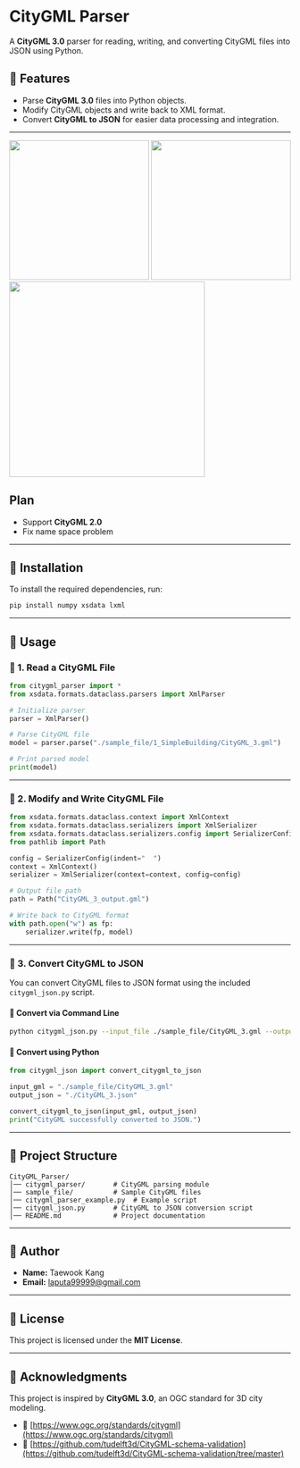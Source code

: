 # CityGML Parser

A **CityGML 3.0** parser for reading, writing, and converting CityGML files into JSON using Python. 

## **🚀 Features**
- Parse **CityGML 3.0** files into Python objects. 
- Modify CityGML objects and write back to XML format.
- Convert **CityGML to JSON** for easier data processing and integration.
---
<img src="https://github.com/mac999/citygml_parser/blob/main/doc/img1.PNG" height="250"></img>
<img src="https://github.com/mac999/citygml_parser/blob/main/doc/img2.png" height="250"></img></br>
<img src="https://github.com/mac999/citygml_parser/blob/main/doc/img3.png" height="350"></img>
## Plan 
- Support **CityGML 2.0**
- Fix name space problem
---

## **📂 Installation**
To install the required dependencies, run:

```bash
pip install numpy xsdata lxml
```

---

## **📄 Usage**
### **📍 1. Read a CityGML File**
```python
from citygml_parser import *
from xsdata.formats.dataclass.parsers import XmlParser

# Initialize parser
parser = XmlParser()

# Parse CityGML file
model = parser.parse("./sample_file/1_SimpleBuilding/CityGML_3.gml")

# Print parsed model
print(model)
```

---

### **📍 2. Modify and Write CityGML File**
```python
from xsdata.formats.dataclass.context import XmlContext
from xsdata.formats.dataclass.serializers import XmlSerializer
from xsdata.formats.dataclass.serializers.config import SerializerConfig
from pathlib import Path

config = SerializerConfig(indent="  ")
context = XmlContext()
serializer = XmlSerializer(context=context, config=config)

# Output file path
path = Path("CityGML_3_output.gml")

# Write back to CityGML format
with path.open("w") as fp:
    serializer.write(fp, model)
```

---

### **📍 3. Convert CityGML to JSON**
You can convert CityGML files to JSON format using the included `citygml_json.py` script.

#### **📌 Convert via Command Line**
```bash
python citygml_json.py --input_file ./sample_file/CityGML_3.gml --output_file ./CityGML_3.json
```

#### **📌 Convert using Python**
```python
from citygml_json import convert_citygml_to_json

input_gml = "./sample_file/CityGML_3.gml"
output_json = "./CityGML_3.json"

convert_citygml_to_json(input_gml, output_json)
print("CityGML successfully converted to JSON.")
```

---

## **📂 Project Structure**
```
CityGML_Parser/
│── citygml_parser/       # CityGML parsing module
│── sample_file/          # Sample CityGML files
│── citygml_parser_example.py  # Example script
│── citygml_json.py       # CityGML to JSON conversion script
│── README.md             # Project documentation
```

---

## **👤 Author**
- **Name:** Taewook Kang  
- **Email:** [laputa99999@gmail.com](mailto:laputa99999@gmail.com)

---

## **📜 License**
This project is licensed under the **MIT License**.

---

## **🙌 Acknowledgments**
This project is inspired by **CityGML 3.0**, an OGC standard for 3D city modeling.
- 🔗 [https://www.ogc.org/standards/citygml](https://www.ogc.org/standards/citygml)
- 🔗 [https://github.com/tudelft3d/CityGML-schema-validation](https://github.com/tudelft3d/CityGML-schema-validation/tree/master)
